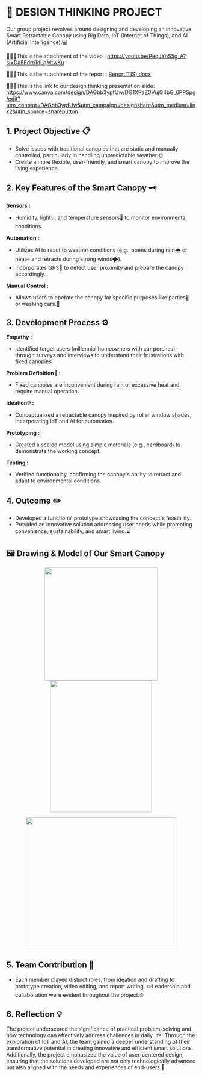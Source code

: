 # 🧠 DESIGN THINKING PROJECT

Our group project revolves around designing and developing an innovative Smart Retractable Canopy using Big Data, IoT (Internet of Things), and AI (Artificial Intelligence).💻

💁🏻‍♀️This is the attachment of the video : https://youtu.be/PeqJYnS5g_A?si=Da5Edro1dLqMtwKu

💁🏻‍♀️This is the attachment of the report : [Report(TIS).docx](https://github.com/user-attachments/files/18347626/Report.TIS.docx)

💁🏻‍♀️This is the link to our design thinking presentation slide:
https://www.canva.com/design/DAGbb3ypfUw/DG1XPaZ0VujG4bG_6PPSpg/edit?utm_content=DAGbb3ypfUw&utm_campaign=designshare&utm_medium=link2&utm_source=sharebutton

<h2> 1. Project Objective 📋</h2>

- Solve issues with traditional canopies that are static and manually controlled, particularly in handling unpredictable weather.🌞
- Create a more flexible, user-friendly, and smart canopy to improve the living experience.

<h2> 2. Key Features of the Smart Canopy 🗝️</h2>

**Sensors :**
- Humidity, light💡, and temperature sensors🌡️ to monitor environmental conditions.

**Automation :**
- Utilizes AI to react to weather conditions (e.g., opens during rain🌧️ or heat🔥 and retracts during strong winds🌪️).
- Incorporates GPS📍 to detect user proximity and prepare the canopy accordingly.

**Manual Control :**
- Allows users to operate the canopy for specific purposes like parties🎉 or washing cars.🚗

<h2> 3. Development Process ⚙️</h2>

**Empathy :**
- Identified target users (millennial homeowners with car porches) through surveys and interviews to understand their frustrations with fixed canopies.

**Problem Definition🧠 :**
- Fixed canopies are inconvenient during rain or excessive heat and require manual operation.

**Ideation💡 :**
- Conceptualized a retractable canopy inspired by roller window shades, incorporating IoT and AI for automation.

**Prototyping :**
- Created a scaled model using simple materials (e.g., cardboard) to demonstrate the working concept.

**Testing :**
- Verified functionality, confirming the canopy's ability to retract and adapt to environmental conditions.


<h2>4. Outcome ✏️</h2>

- Developed a functional prototype showcasing the concept's feasibility.
- Provided an innovative solution addressing user needs while promoting convenience, sustainability, and smart living.⌛

## 🖼️ **Drawing & Model of Our Smart Canopy**
<p align="center">
  <img src = "https://github.com/user-attachments/assets/a29d17a1-defe-4886-b218-0c825c09b583" width="300" height="300"/> 
  <img src = "https://github.com/user-attachments/assets/e603b175-5b72-4e6a-9c07-3227139802fd" width="270" height="350"/> 
</p>

<p align = "center">
  <img src = "https://github.com/user-attachments/assets/86708bff-fb05-4e35-aff5-693d2e09fbb0" width="400" height="350"/> 
</p>

<h2> 5. Team Contribution 🧩</h2>

- Each member played distinct roles, from ideation and drafting to prototype creation, video editing, and report writing. ✏️Leadership and collaboration were evident throughout the project.⏱

<h2> 6. Reflection 💡</h2>

The project underscored the significance of practical problem-solving and how technology can effectively address challenges in daily life. Through the exploration of IoT and AI, the team gained a deeper understanding of their transformative potential in creating innovative and efficient smart solutions. Additionally, the project emphasized the value of user-centered design, ensuring that the solutions developed are not only technologically advanced but also aligned with the needs and experiences of end-users.🧠
